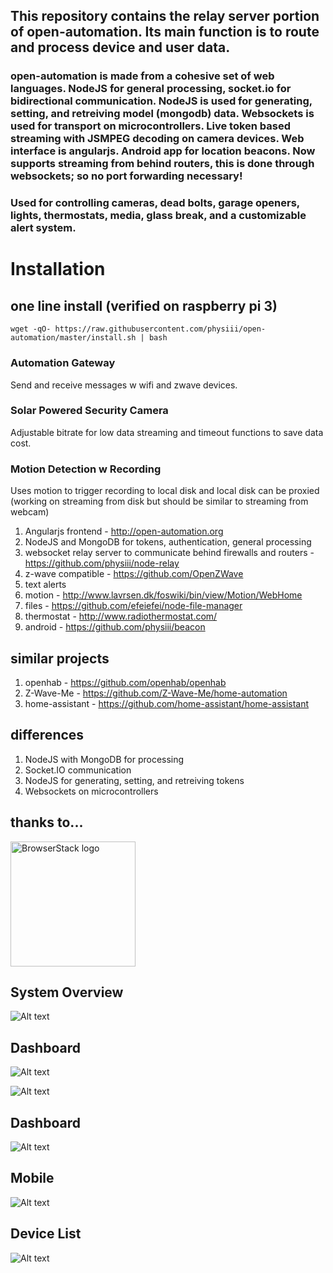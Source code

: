 ## This repository contains the relay server portion of __open-automation__. Its main function is to route and process device and user data.

### open-automation is made from a cohesive set of web languages. NodeJS for general processing, socket.io for bidirectional communication. NodeJS is used for generating, setting, and retreiving model (mongodb) data. Websockets is used for transport on microcontrollers. Live token based streaming with JSMPEG decoding on camera devices. Web interface is angularjs. Android app for location beacons. Now supports streaming from behind routers, this is done through websockets; so no port forwarding necessary!

### Used for controlling cameras, dead bolts, garage openers, lights, thermostats, media, glass break, and a customizable alert system.

# Installation
## one line install (verified on raspberry pi 3)
```
wget -qO- https://raw.githubusercontent.com/physiii/open-automation/master/install.sh | bash
```

### Automation Gateway 
Send and receive messages w wifi and zwave devices.
### Solar Powered Security Camera
Adjustable bitrate for low data streaming and timeout functions to save data cost.
### Motion Detection w Recording
Uses motion to trigger recording to local disk and local disk can be proxied (working on streaming from disk but should be similar to streaming from webcam)

1. Angularjs frontend - http://open-automation.org
2. NodeJS and MongoDB for tokens, authentication, general processing
3. websocket relay server to communicate behind firewalls and routers - https://github.com/physiii/node-relay
4. z-wave compatible - https://github.com/OpenZWave
5. text alerts
6. motion - http://www.lavrsen.dk/foswiki/bin/view/Motion/WebHome
7. files - https://github.com/efeiefei/node-file-manager
8. thermostat - http://www.radiothermostat.com/
9. android - https://github.com/physiii/beacon

## similar projects
1. openhab - https://github.com/openhab/openhab
2. Z-Wave-Me - https://github.com/Z-Wave-Me/home-automation
3. home-assistant - https://github.com/home-assistant/home-assistant

## differences
1. NodeJS with MongoDB for processing
2. Socket.IO communication
3. NodeJS for generating, setting, and retreiving tokens
4. Websockets on microcontrollers

## thanks to...
<a href="http://browserstack.com" target="_blank" title="Thanks to BrowserStack for providing testing tools."><img src="https://user-images.githubusercontent.com/37374957/44550363-9a3bc800-a6e9-11e8-914b-eeacbc9d90cf.png" alt="BrowserStack logo" width="200" /></a>

## System Overview
![Alt text](https://github.com/physiii/home-gateway/blob/master/screenshots/system_overview.png?raw=true "system overview")

## Dashboard
![Alt text](https://github.com/physiii/open-automation/blob/master/screenshots/dashboard.png "Dashboard")

![Alt text](https://github.com/physiii/open-automation/blob/master/screenshots/dashboard2.jpg "Dashboard")

## Dashboard
![Alt text](https://github.com/physiii/open-automation/blob/master/screenshots/sidebyside.jpg "Dashboard")

## Mobile
![Alt text](https://github.com/physiii/open-automation/blob/master/screenshots/mobile.png "Mobile")

## Device List
![Alt text](https://github.com/physiii/open-automation/blob/master/screenshots/mobile_device_list.png "Device List")
